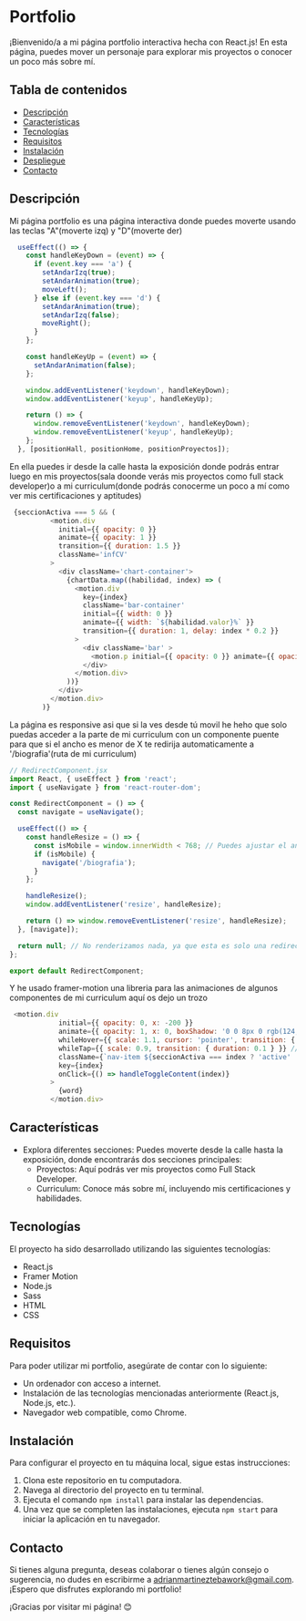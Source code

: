 # Portfolio

¡Bienvenido/a a mi página portfolio interactiva hecha con React.js! En esta página, puedes mover un personaje para explorar mis proyectos o conocer un poco más sobre mí.

## Tabla de contenidos

- [Descripción](#descripción)
- [Características](#características)
- [Tecnologías](#tecnologías)
- [Requisitos](#requisitos)
- [Instalación](#instalación)
- [Despliegue](#despliegue)
- [Contacto](#contacto)

## Descripción

Mi página portfolio es una página interactiva donde puedes moverte usando las teclas "A"(moverte izq) y "D"(moverte der)
```js
  useEffect(() => {
    const handleKeyDown = (event) => {
      if (event.key === 'a') {
        setAndarIzq(true);
        setAndarAnimation(true);
        moveLeft();
      } else if (event.key === 'd') {
        setAndarAnimation(true);
        setAndarIzq(false);
        moveRight();
      }
    };

    const handleKeyUp = (event) => {
      setAndarAnimation(false);
    };

    window.addEventListener('keydown', handleKeyDown);
    window.addEventListener('keyup', handleKeyUp);

    return () => {
      window.removeEventListener('keydown', handleKeyDown);
      window.removeEventListener('keyup', handleKeyUp);
    };
  }, [positionHall, positionHome, positionProyectos]);
```
En ella puedes ir desde la calle hasta la exposición donde podrás entrar luego en mis proyectos(sala doonde verás mis proyectos como full stack developer)o a mi curriculum(donde podrás conocerme un poco a mí como ver mis certificaciones y aptitudes)
```js
 {seccionActiva === 5 && (
          <motion.div
            initial={{ opacity: 0 }}
            animate={{ opacity: 1 }}
            transition={{ duration: 1.5 }}
            className='infCV'
          >
            <div className='chart-container'>
              {chartData.map((habilidad, index) => (
                <motion.div
                  key={index}
                  className='bar-container'
                  initial={{ width: 0 }}
                  animate={{ width: `${habilidad.valor}%` }}
                  transition={{ duration: 1, delay: index * 0.2 }}
                >
                  <div className='bar' >
                    <motion.p initial={{ opacity: 0 }} animate={{ opacity: 1 }} transition={{ duration: 1, delay: index * 0.4 }} className='label'>{habilidad.nombre}</motion.p>
                  </div>
                </motion.div>
              ))}
            </div>
          </motion.div>
        )}
```
La página es responsive asi que si la ves desde tú movil he heho que solo puedas acceder a la parte de mi curriculum con un componente puente para que si el ancho es menor de X te redirija automaticamente a '/biografia'(ruta de mi curriculum)
```js
// RedirectComponent.jsx
import React, { useEffect } from 'react';
import { useNavigate } from 'react-router-dom';

const RedirectComponent = () => {
  const navigate = useNavigate();

  useEffect(() => {
    const handleResize = () => {
      const isMobile = window.innerWidth < 768; // Puedes ajustar el ancho de pantalla para determinar qué consideras "móvil"
      if (isMobile) {
        navigate('/biografia');
      }
    };

    handleResize();
    window.addEventListener('resize', handleResize);

    return () => window.removeEventListener('resize', handleResize);
  }, [navigate]);

  return null; // No renderizamos nada, ya que esta es solo una redirección antes de la renderización real.
};

export default RedirectComponent;
```
Y he usado framer-motion una libreria para las animaciones de algunos componentes de mi curriculum aquí os dejo un trozo
```js
 <motion.div
            initial={{ opacity: 0, x: -200 }}
            animate={{ opacity: 1, x: 0, boxShadow: '0 0 8px 0 rgb(124, 113, 113), 0 0 20px 0 rgba(255, 254, 254, 0.86)', transition: { duration: 0.3 + index * 0.2 } }}
            whileHover={{ scale: 1.1, cursor: 'pointer', transition: { duration: 0.3 } }} // Duración de la animación de escala al hacer hover (0.3 segundos)
            whileTap={{ scale: 0.9, transition: { duration: 0.1 } }} // Duración de la animación de escala al hacer tap (0.3 segundos)
            className={`nav-item ${seccionActiva === index ? 'active' : ''}`}
            key={index}
            onClick={() => handleToggleContent(index)}
          >
            {word}
          </motion.div>
```

## Características

- Explora diferentes secciones: Puedes moverte desde la calle hasta la exposición, donde encontrarás dos secciones principales:
  - Proyectos: Aquí podrás ver mis proyectos como Full Stack Developer.
  - Curriculum: Conoce más sobre mí, incluyendo mis certificaciones y habilidades.

## Tecnologías

El proyecto ha sido desarrollado utilizando las siguientes tecnologías:

- React.js
- Framer Motion
- Node.js
- Sass
- HTML
- CSS

## Requisitos

Para poder utilizar mi portfolio, asegúrate de contar con lo siguiente:

- Un ordenador con acceso a internet.
- Instalación de las tecnologías mencionadas anteriormente (React.js, Node.js, etc.).
- Navegador web compatible, como Chrome.

## Instalación

Para configurar el proyecto en tu máquina local, sigue estas instrucciones:

1. Clona este repositorio en tu computadora.
2. Navega al directorio del proyecto en tu terminal.
3. Ejecuta el comando `npm install` para instalar las dependencias.
4. Una vez que se completen las instalaciones, ejecuta `npm start` para iniciar la aplicación en tu navegador.

## Contacto

Si tienes alguna pregunta, deseas colaborar o tienes algún consejo o sugerencia, no dudes en escribirme a adrianmartineztebawork@gmail.com. ¡Espero que disfrutes explorando mi portfolio!

¡Gracias por visitar mi página! 😊
